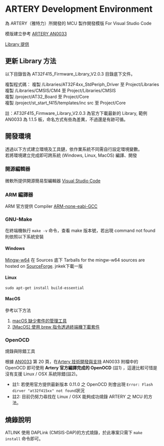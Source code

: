 # ARTERY Development Environment

為 ARTERY（雅特力）所開發的 MCU 製作開發模版 For Visual Studio Code

模版建立參考 [ARTERY AN0033](https://www.arterytek.com/download/AN0033_Eclipse_with_GCC_CH_V1.0.4.pdf)


[Library 提供](https://www.arterytek.com/cn/product/AT32F415.jsp#Resource)

## 更新 Library 方法

以下目錄皆為 AT32F415_Firmware_Library_V2.0.3 目錄底下文件。

複製程式碼：
複製 /Libraries/AT32F4xx_StdPeriph_Driver 至 Project/Libraries<br>
複製 /Libraries/CMSIS/CM4 至 Project/Libraries/CMSIS<br>
複製 /project/AT32_Board 至 Project/Core<br>
複製 /project/st_start_f415/templates/inc src 至 Project/Core<br>

註：AT32F415_Firmware_Library_V2.0.3 為官方下載最新的 Library, 範例 AN0033 為 1.1.5 板，命名方式有些為差異，不過還是有跡可循。


## 開發環境
透過以下方式建立環境及工具鏈，依作業系統不同需自行設定環境變數。<br>
若將環境建立完成即可跨系統 (Windows, Linux, MacOS) 編譯、開發

### 開源編輯器
微軟所提供開源簡易型編輯器 [Visual Studio Code](https://code.visualstudio.com)

### ARM 編譯器
ARM 官方提供 Compiler
[ARM-none-eabi-GCC](https://developer.arm.com/tools-and-software/open-source-software/developer-tools/gnu-toolchain/gnu-rm/downloads)

### GNU-Make
在終端機執行 `make -v` 命令，查看 make 版本號，若出現 command not found 則依照以下系統安裝

#### Windows
[Mingw-w64](https://www.mingw-w64.org/downloads/)
在 Sources 底下 Tarballs for the mingw-w64 sources are hosted on [SourceForge](http://sourceforge.net/projects/mingw-w64/files/mingw-w64/mingw-w64-release/). jnkek下載一版

#### Linux
`sudo apt-get install build-essential`

#### MacOS
參考以下方法
1. [macOS 缺少套件的管理工具](https://brew.sh/index_zh-tw)
2. [[MacOS] 使用 brew 指令透過終端機下載套件](https://clay-atlas.com/blog/2020/10/19/mac-cn-homebrew-brew-install-package/)

### OpenOCD
燒錄與除錯工具
<!-- [Open On-Chip Debugger](https://openocd.org)
在 Getting OpenOCD 中查看
- Liviu Ionescu maintains multi-platform binaries ([Windows 32/64-bit, Intel GNU/Linux 32/64-bit, Arm GNU/Linux 32/64-bit, and Intel macOS 64-bit](https://github.com/xpack-dev-tools/openocd-xpack/releases)) as part of [The xPack OpenOCD](https://xpack.github.io/openocd/) project. -->

根據 [AN0033](https://www.arterytek.com/download/APNOTE/AN0033_Eclipse_with_GCC_ZH_V2.0.0.pdf) 第 20 頁，在[Artery 技術開發與支持](https://www.arterytek.com/cn/support/index.jsp) AN0033 附檔中的 OpenOCD 即可使用 **Artery 官方編譯完成的 OpenOCD** (註1) ，這邊比較可惜是沒有支援 Linux / OSX 系統除錯(註2)。

* 註1: 若使用官方提供最新版本 0.11.0 之 OpenOCD 則會出現 `Error: Flash dirver "at32f415xx" not found`狀況 
* 註2: 目前仍努力尋找在 Linux / OSX 能夠成功燒錄 ARTERY 之 MCU 的方法。

## 燒錄說明

ATLINK 使用 DAPLink (CMSIS-DAP)的方式燒錄，於此專案只需下 `make install` 命令即可。

